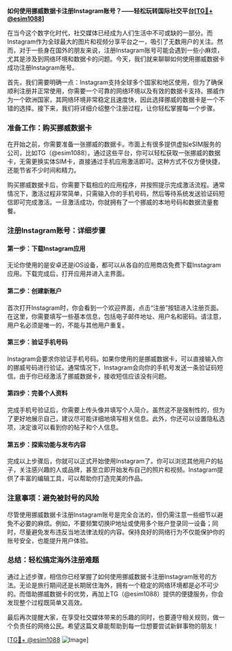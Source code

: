**如何使用挪威数据卡注册Instagram账号？——轻松玩转国际社交平台[[TG💪+ @esim1088](https://t.me/s/esim1088)]**

在当今这个数字化时代，社交媒体已经成为人们生活中不可或缺的一部分。而Instagram作为全球最大的图片和视频分享平台之一，吸引了无数用户的关注。然而，对于一些身在国外的朋友来说，注册Instagram账号可能会遇到一些小麻烦，尤其是涉及到网络环境和数据卡的问题。今天，我们就来聊聊如何使用挪威数据卡成功注册Instagram账号。

首先，我们需要明确一点：Instagram支持全球多个国家和地区使用，但为了确保顺利注册并正常使用，你需要一个可靠的网络环境以及有效的数据卡支持。挪威作为一个欧洲国家，其网络环境非常稳定且速度快，因此选择挪威的数据卡是一个不错的选择。接下来，我们将详细介绍整个注册过程，让你轻松掌握每一个步骤。

### 准备工作：购买挪威数据卡

在开始之前，你需要准备一张挪威的数据卡。市面上有很多提供虚拟eSIM服务的公司，比如TG（@esim1088）。通过这些平台，你可以轻松获取一张挪威的数据卡，无需更换实体SIM卡，直接通过手机应用激活即可。这种方式不仅方便快捷，还能节省不少时间和精力。

购买挪威数据卡后，你需要下载相应的应用程序，并按照提示完成激活流程。通常情况下，激活过程非常简单，只需输入你的手机号码，然后等待系统发送验证码短信即可完成激活。一旦激活成功，你就拥有了一个挪威的本地号码和数据流量套餐。

### 注册Instagram账号：详细步骤

#### 第一步：下载Instagram应用

无论你使用的是安卓还是iOS设备，都可以从各自的应用商店免费下载Instagram应用。下载完成后，打开应用并进入主界面。

#### 第二步：创建新账户

首次打开Instagram时，你会看到一个欢迎界面，点击“注册”按钮进入注册页面。在这里，你需要填写一些基本信息，包括电子邮件地址、用户名和密码。请注意，用户名必须是唯一的，不能与其他用户重复。

#### 第三步：验证手机号码

Instagram会要求你验证手机号码。如果你使用的是挪威数据卡，可以直接输入你的挪威号码进行验证。通常情况下，Instagram会向你的手机号发送一条验证码短信。由于你已经激活了挪威数据卡，接收短信应该没有问题。

#### 第四步：完善个人资料

完成手机号验证后，你需要上传头像并填写个人简介。虽然这不是强制性的，但为了更好地展示自己，建议尽可能详细地填写相关信息。此外，你还可以设置隐私选项，决定谁可以看到你的帖子和个人信息。

#### 第五步：探索功能与发布内容

完成以上步骤后，你就可以正式开始使用Instagram了。你可以浏览其他用户的帖子，关注感兴趣的人或品牌，甚至立即开始发布自己的照片和视频。Instagram提供了丰富的编辑工具，可以帮助你打造完美的作品。

### 注意事项：避免被封号的风险

尽管使用挪威数据卡注册Instagram账号是完全合法的，但仍需注意一些细节以避免不必要的麻烦。例如，不要频繁切换IP地址或使用多个账户登录同一设备；同时，尽量避免发布违反当地法律法规的内容。保持良好的网络行为不仅能保护你的账号安全，也能提升用户体验。

### 总结：轻松搞定海外注册难题

通过上述步骤，相信你已经掌握了如何使用挪威数据卡注册Instagram账号的方法。无论是旅行期间还是长期居住海外，拥有一个稳定的网络环境都是必不可少的。而借助挪威数据卡的优势，再加上TG（@esim1088）提供的便捷服务，你会发现整个过程既简单又高效。

最后再次提醒大家，在享受社交媒体带来的乐趣的同时，也要遵守相关规则，做一个负责任的网络公民。希望这篇文章能帮助到每一位想要尝试新鲜事物的朋友！

[[TG💪+ @esim1088](https://t.me/s/esim1088) ![Image](https://i.postimg.cc/4NQfJmqS/Snipaste-2025-05-13-00-14-12.png)]